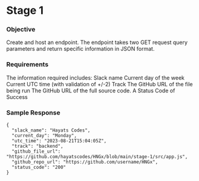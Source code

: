 # Stage 1

### Objective

Create and host an endpoint.
The endpoint takes two GET request query parameters and return specific information in JSON format.

### Requirements
The information required includes:
Slack name
Current day of the week
Current UTC time (with validation of +/-2)
Track
The GitHub URL of the file being run
The GitHub URL of the full source code.
A Status Code of Success

### Sample Response

```
{
  "slack_name": "Hayats Codes",
  "current_day": "Monday",
  "utc_time": "2023-08-21T15:04:05Z",
  "track": "backend",
  "github_file_url": "https://github.com/hayatscodes/HNGx/blob/main/stage-1/src/app.js",
  "github_repo_url": "https://github.com/username/HNGx",
  "status_code": "200"
}
```
